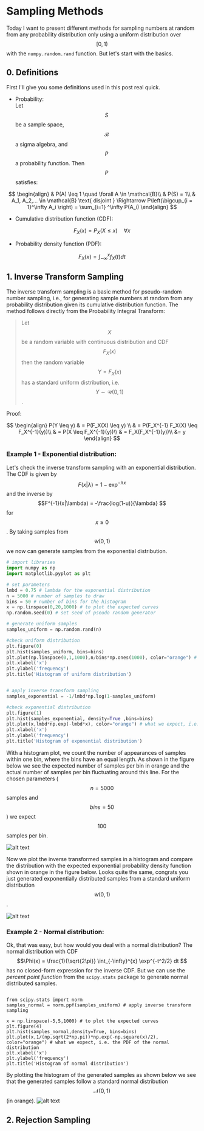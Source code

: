 # Sampling Methods

Today I want to present different methods for sampling numbers at random from any probability distribution only using a uniform distribution over $$[0, 1)$$ with the `numpy.random.rand` function. But let's start with the basics.

## 0. Definitions
First I'll give you some definitions used in this post real quick.

- Probability: \
Let $$S$$ be a sample space, $$\mathcal{B}$$ a sigma algebra, and $$P$$ a probability function. Then $$P$$ satisfies:

$$ 
\begin{align}
& P(A) \leq 1 \quad \forall A \in \mathcal{B}\\
& P(S) = 1\\
& A_1, A_2,... \in \mathcal{B} \text{ disjoint } \Rightarrow P\left(\bigcup_{i = 1}^\infty A_i \right) = \sum_{i=1}	^\infty P(A_i)
\end{align}
$$
- Cumulative distribution function (CDF):
  
$$
F_X(x) = P_X(X \leq x) \quad \forall x
$$

- Probability density function (PDF):

$$
F_X(x) = \int_{-\infty}^x f_X(t) dt
$$
  

## 1. Inverse Transform Sampling
The inverse transform sampling is a basic method for pseudo-random number sampling, i.e., for generating sample numbers at random from any probability distribution given its cumulative distribution function.
The method follows directly from the Probability Integral Transform: 

> Let $$X$$ be a random variable with continuous distribution and CDF $$F_X(x)$$ then the random variable $$Y= F_X(x)$$ has a standard uniform distribution, i.e. $$Y \sim \mathcal{U}(0,1)$$.

Proof:
  
$$
\begin{align}
P(Y \leq y) & = P(F_X(X) \leq y) \\
& = P(F_X^{-1} F_X(X) \leq F_X^{-1}(y))\\
& = P(X \leq  F_X^{-1}(y))\\
& = F_X(F_X^{-1}(y))\\
&= y
\end{align}
$$

### Example 1 - Exponential distribution:
Let's check the inverse transform sampling with an exponential distribution. The CDF is given by $$ F(x|\lambda) = 1-\exp^{-\lambda x}$$ and the inverse by $$F^{-1}(x|\lambda) = -\frac{log(1-u)}{\lambda} $$ for $$x\geq 0$$. By taking samples from $$\mathcal{U}(0,1)$$ we now can generate samples from the exponential distribution. 
```python
# import libraries
import numpy as np
import matplotlib.pyplot as plt

# set parameters
lmbd = 0.75 # lambda for the exponential distribution
n = 5000 # number of samples to draw
bins = 50 # number of bins for the histogram
x = np.linspace(0,20,1000) # to plot the expected curves
np.random.seed(0) # set seed of pseudo random generator

# generate uniform samples
samples_uniform = np.random.rand(n)

#check uniform distribution
plt.figure(0)
plt.hist(samples_uniform, bins=bins)
plt.plot(np.linspace(0,1,1000),n/bins*np.ones(1000), color="orange") # what we expect, i.e. the PDF of the uniform distribution
plt.xlabel('x')
plt.ylabel('frequency')
plt.title('Histogram of uniform distribution')


# apply inverse transform sampling 
samples_exponential = -1/lmbd*np.log(1-samples_uniform)

#check exponential distribution
plt.figure(1)
plt.hist(samples_exponential, density=True ,bins=bins)
plt.plot(x,lmbd*np.exp(-lmbd*x), color="orange") # what we expect, i.e. the PDF of the exponential distribution
plt.xlabel('x')
plt.ylabel('frequency')
plt.title('Histogram of exponential distribution')
```
With a histogram plot, we count the number of appearances of samples within one bin, where the bins have an equal length. As shown in the figure below we see the expected number of samples per bin in orange and the actual number of samples per bin fluctuating around this line. For the chosen parameters ($$n=5000$$ samples and $$bins=50$$) we expect $$100$$ samples per bin.

![alt text](https://github.com/ludwigwaibel/ludwigwaibel.github.io/blob/main/_img/sampling/uniform_distribution.png?raw=true)

Now we plot the inverse transformed samples in a histogram and compare the distribution with the expected exponential probability density function shown in orange in the figure below. Looks quite the same, congrats you just generated exponentially distributed samples from a standard uniform distribution $$\mathcal{U}(0,1)$$.

![alt text](https://github.com/ludwigwaibel/ludwigwaibel.github.io/blob/main/_img/sampling/exponential_distribution.png?raw=true)

### Example 2 - Normal distribution:
Ok, that was easy, but how would you deal with a normal distribution? The normal distribution with CDF $$\Phi(x) = \frac{1}{\sqrt{2\pi}} \int_{-\infty}^{x} \exp^{-t^2/2} dt $$ has no closed-form expression for the inverse CDF. But we can use the *percent point function* from the `scipy.stats` package to generate normal distributed samples. 

```pyhton

from scipy.stats import norm
samples_normal = norm.ppf(samples_uniform) # apply inverse transform sampling

x = np.linspace(-5,5,1000) # to plot the expected curves
plt.figure(4)
plt.hist(samples_normal,density=True, bins=bins)
plt.plot(x,1/(np.sqrt(2*np.pi))*np.exp(-np.square(x)/2), color="orange") # what we expect, i.e. the PDF of the normal distribution
plt.xlabel('x')
plt.ylabel('frequency')
plt.title('Histogram of normal distribution')
```
By plotting the histogram of the generated samples as shown below we see that the generated samples follow a standard normal distribution $$\mathcal{N}(0,1)$$ (in orange). 
![alt text](https://github.com/ludwigwaibel/ludwigwaibel.github.io/blob/main/_img/sampling/normal_distribution.png?raw=true)

## 2. Rejection Sampling



